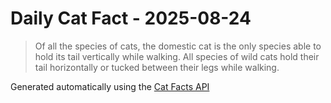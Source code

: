 # Daily Cat Fact - 2025-08-24

> Of all the species of cats, the domestic cat is the only species able to hold its tail vertically while walking. All species of wild cats hold their tail horizontally or tucked between their legs while walking.

Generated automatically using the [Cat Facts API](https://catfact.ninja)
